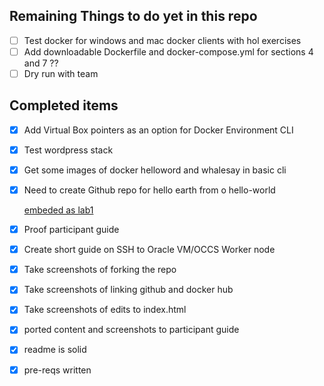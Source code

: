 ## Remaining Things to do yet in this repo

- [ ] Test docker for windows and mac docker clients with hol exercises
- [ ] Add downloadable Dockerfile and docker-compose.yml for sections 4 and 7 ?? 
- [ ] Dry run with team

## Completed items

- [x] Add Virtual Box pointers as an option for Docker Environment CLI
- [x] Test wordpress stack
- [x] Get some images of docker helloword and whalesay in basic cli
- [x] Need to create Github repo for hello earth from o hello-world
    
    [embeded as lab1](../master/lab1)
   
- [x] Proof participant guide
- [x] Create short guide on SSH to Oracle VM/OCCS Worker node
- [x] Take screenshots of forking the repo
- [x] Take screenshots of linking github and docker hub
- [x] Take screenshots of edits to index.html
- [x] ported content and screenshots to participant guide
- [x] readme is solid
- [x] pre-reqs written
